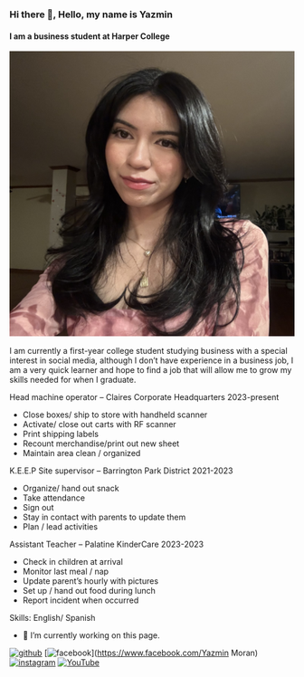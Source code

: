 ### Hi there 👋, Hello, my name is Yazmin
#### I am a business student at Harper College
![I am a business student at Harper College](https://github.com/yazmoran28/yazmoran28/blob/main/IMG_9598.jpg)

I am currently a first-year college student studying business with a special interest in social media, although I don’t have experience in a business job, I am a very quick learner and hope to find a job that will allow me to grow my skills needed for when I graduate.   

Head machine operator – Claires Corporate Headquarters
2023-present 
-	Close boxes/ ship to store with handheld scanner 
-	Activate/ close out carts with RF scanner 
-	Print shipping labels 
-	Recount merchandise/print out new sheet 
-	Maintain area clean / organized 

K.E.E.P Site supervisor – Barrington Park District 
2021-2023
-	Organize/ hand out snack
-	Take attendance 
-	Sign out 
-	 Stay in contact with parents to update them 
-	Plan / lead activities

Assistant Teacher – Palatine KinderCare
2023-2023
-	Check in children at arrival
-	Monitor last meal / nap 
-	Update parent’s hourly with pictures 
-	Set up / hand out food during lunch 
-	Report incident when occurred 




Skills: English/ Spanish 

- 🔭 I’m currently working on this page. 


[<img src='https://cdn.jsdelivr.net/npm/simple-icons@3.0.1/icons/github.svg' alt='github' height='40'>](https://github.com/yazmoran28)  [<img src='https://cdn.jsdelivr.net/npm/simple-icons@3.0.1/icons/facebook.svg' alt='facebook' height='40'>](https://www.facebook.com/Yazmin Moran)  [<img src='https://cdn.jsdelivr.net/npm/simple-icons@3.0.1/icons/instagram.svg' alt='instagram' height='40'>](https://www.instagram.com/yazmin._.moran/)  [<img src='https://cdn.jsdelivr.net/npm/simple-icons@3.0.1/icons/youtube.svg' alt='YouTube' height='40'>](https://www.youtube.com/channel/yazminmoran28)  

